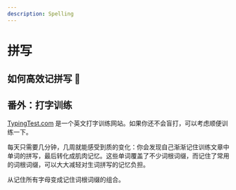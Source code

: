 ```yaml
---
description: Spelling
---
```


# 拼写

<!--@include: ../.vitepress/hack.md-->

## 如何高效记拼写 🚧

## 番外：打字训练

[TypingTest.com](https://www.typingtest.com/) 是一个英文打字训练网站。如果你还不会盲打，可以考虑顺便训练一下。

每天只需要几分钟，几周就能感受到质的变化：你会发现自己渐渐记住训练文章中单词的拼写，最后转化成肌肉记忆。这些单词覆盖了不少词根词缀，而记住了常用的词根词缀，可以大大减轻对生词拼写的记忆负担。

从记住所有字母变成记住词根词缀的组合。
